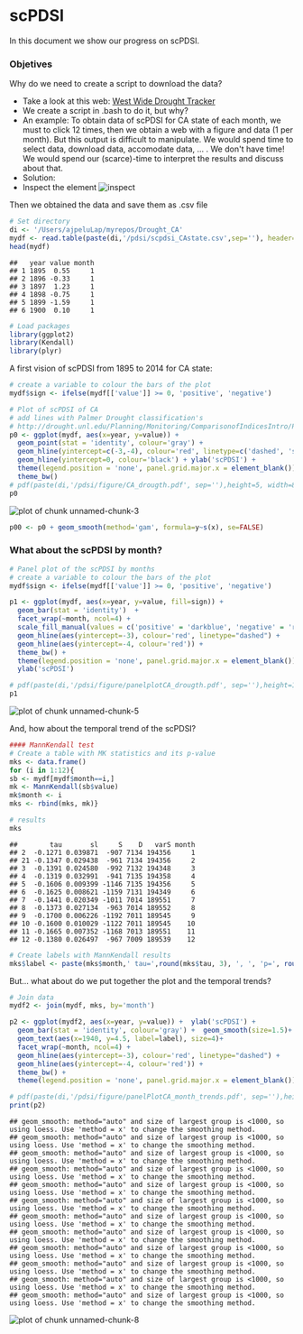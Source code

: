 scPDSI 
========================================================
In this document we show our progress on scPDSI.

### Objetives 
Why do we need to create a script to download the data?
- Take a look at this web: [West Wide Drought Tracker](http://www.wrcc.dri.edu/wwdt/time)
- We create a script in .bash to do it, but why? 
- An example: To obtain data of scPDSI for CA state of each month, we must to click 12 times, then we obtain a web with a figure and data (1 per month). But this output is difficult to manipulate. We would spend time to select data, download data, accomodate data, ... . We don't have time! We would spend our (scarce)-time to interpret the results and discuss about that. 
- Solution:
- Inspect the element ![inspect](figure/inspect.png) 

Then we obtained the data and save them as .csv file 


```r
# Set directory 
di <- '/Users/ajpeluLap/myrepos/Drought_CA'
mydf <- read.table(paste(di,'/pdsi/scpdsi_CAstate.csv',sep=''), header=TRUE) 
head(mydf)
```

```
##   year value month
## 1 1895  0.55     1
## 2 1896 -0.33     1
## 3 1897  1.23     1
## 4 1898 -0.75     1
## 5 1899 -1.59     1
## 6 1900  0.10     1
```



```r
# Load packages 
library(ggplot2)
library(Kendall)
library(plyr)
```


A first vision of scPDSI from 1895 to 2014 for CA state: 


```r
# create a variable to colour the bars of the plot 
mydf$sign <- ifelse(mydf[['value']] >= 0, 'positive', 'negative')

# Plot of scPDSI of CA 
# add lines with Palmer Drought classification's
# http://drought.unl.edu/Planning/Monitoring/ComparisonofIndicesIntro/PDSI.aspx
p0 <- ggplot(mydf, aes(x=year, y=value)) + 
  geom_point(stat = 'identity', colour='gray') + 
  geom_hline(yintercept=c(-3,-4), colour='red', linetype=c('dashed', 'solid')) +
  geom_hline(yintercept=0, colour='black') + ylab('scPDSI') +
  theme(legend.position = 'none', panel.grid.major.x = element_blank()) +
  theme_bw() 
# pdf(paste(di,'/pdsi/figure/CA_drougth.pdf', sep=''),height=5, width=8)
p0
```

![plot of chunk unnamed-chunk-3](figure/unnamed-chunk-3.png) 


```r
p00 <- p0 + geom_smooth(method='gam', formula=y~s(x), se=FALSE)
```


### What about the scPDSI by month? 

```r
# Panel plot of the scPDSI by months  
# create a variable to colour the bars of the plot 
mydf$sign <- ifelse(mydf[['value']] >= 0, 'positive', 'negative')

p1 <- ggplot(mydf, aes(x=year, y=value, fill=sign)) + 
  geom_bar(stat = 'identity')  + 
  facet_wrap(~month, ncol=4) + 
  scale_fill_manual(values = c('positive' = 'darkblue', 'negative' = 'red')) + 
  geom_hline(aes(yintercept=-3), colour='red', linetype="dashed") + 
  geom_hline(aes(yintercept=-4, colour='red')) +
  theme_bw() + 
  theme(legend.position = 'none', panel.grid.major.x = element_blank()) + 
  ylab('scPDSI')

# pdf(paste(di,'/pdsi/figure/panelplotCA_drougth.pdf', sep=''),height=10, width=9)
p1 
```

![plot of chunk unnamed-chunk-5](figure/unnamed-chunk-5.png) 

And, how about the temporal trend of the scPDSI? 

```r
#### MannKendall test 
# Create a table with MK statistics and its p-value 
mks <- data.frame()
for (i in 1:12){
sb <- mydf[mydf$month==i,]
mk <- MannKendall(sb$value)
mk$month <- i 
mks <- rbind(mks, mk)}

# results 
mks 
```

```
##        tau       sl     S    D   varS month
## 2  -0.1271 0.039871  -907 7134 194356     1
## 21 -0.1347 0.029438  -961 7134 194356     2
## 3  -0.1391 0.024580  -992 7132 194348     3
## 4  -0.1319 0.032991  -941 7135 194358     4
## 5  -0.1606 0.009399 -1146 7135 194356     5
## 6  -0.1625 0.008621 -1159 7131 194349     6
## 7  -0.1441 0.020349 -1011 7014 189551     7
## 8  -0.1373 0.027134  -963 7014 189552     8
## 9  -0.1700 0.006226 -1192 7011 189545     9
## 10 -0.1600 0.010029 -1122 7011 189545    10
## 11 -0.1665 0.007352 -1168 7013 189551    11
## 12 -0.1380 0.026497  -967 7009 189539    12
```

```r
# Create labels with MannKendall results 
mks$label <- paste(mks$month,' tau=',round(mks$tau, 3), ', ', 'p=', round(mks$sl,4), sep='')
```

But... what about do we put together the plot and the temporal trends?  


```r
# Join data 
mydf2 <- join(mydf, mks, by='month')
```


```r
p2 <- ggplot(mydf2, aes(x=year, y=value)) +  ylab('scPDSI') +
  geom_bar(stat = 'identity', colour='gray') +  geom_smooth(size=1.5)+ 
  geom_text(aes(x=1940, y=4.5, label=label), size=4)+
  facet_wrap(~month, ncol=4) + 
  geom_hline(aes(yintercept=-3), colour='red', linetype="dashed") + 
  geom_hline(aes(yintercept=-4, colour='red')) +
  theme_bw() +
  theme(legend.position = 'none', panel.grid.major.x = element_blank()) 

# pdf(paste(di,'/pdsi/figure/panelPlotCA_month_trends.pdf', sep=''),height=10, width=9)
print(p2)
```

```
## geom_smooth: method="auto" and size of largest group is <1000, so using loess. Use 'method = x' to change the smoothing method.
## geom_smooth: method="auto" and size of largest group is <1000, so using loess. Use 'method = x' to change the smoothing method.
## geom_smooth: method="auto" and size of largest group is <1000, so using loess. Use 'method = x' to change the smoothing method.
## geom_smooth: method="auto" and size of largest group is <1000, so using loess. Use 'method = x' to change the smoothing method.
## geom_smooth: method="auto" and size of largest group is <1000, so using loess. Use 'method = x' to change the smoothing method.
## geom_smooth: method="auto" and size of largest group is <1000, so using loess. Use 'method = x' to change the smoothing method.
## geom_smooth: method="auto" and size of largest group is <1000, so using loess. Use 'method = x' to change the smoothing method.
## geom_smooth: method="auto" and size of largest group is <1000, so using loess. Use 'method = x' to change the smoothing method.
## geom_smooth: method="auto" and size of largest group is <1000, so using loess. Use 'method = x' to change the smoothing method.
## geom_smooth: method="auto" and size of largest group is <1000, so using loess. Use 'method = x' to change the smoothing method.
## geom_smooth: method="auto" and size of largest group is <1000, so using loess. Use 'method = x' to change the smoothing method.
## geom_smooth: method="auto" and size of largest group is <1000, so using loess. Use 'method = x' to change the smoothing method.
```

![plot of chunk unnamed-chunk-8](figure/unnamed-chunk-8.png) 
